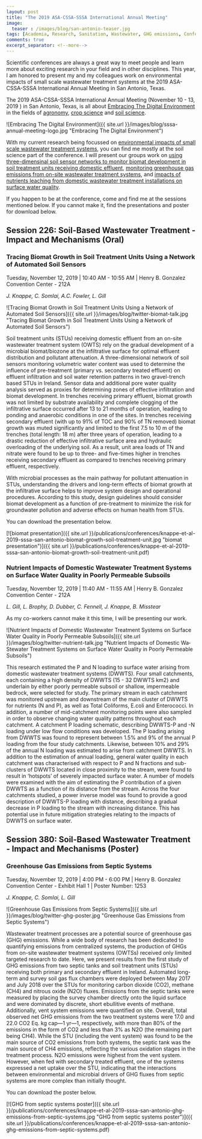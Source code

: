 ```yaml
---
layout: post
title: "The 2019 ASA-CSSA-SSSA International Annual Meeting"
image:
  teaser : /images/blog/san-antonio-teaser.jpg
tags: [Academia, Research, Sanitation, Wastewater, GHG emissions, Conference, Soil Science, Environmental Engineering]
comments: true
excerpt_separator: <!--more-->
---
```


Scientific conferences are always a great way to meet people and learn more about exciting research in your field and in other disciplines. This year, I am honored to present my and my colleagues work on environmental impacts of small scale wastewater treatment systems at the 2019 ASA-CSSA-SSSA International Annual Meeting in San Antonio, Texas.

<!--more-->

The 2019 ASA-CSSA-SSSA International Annual Meeting (November 10 - 13, 2019 ) in San Antonio, Texas, is all about [Embracing The Digital Environment](https://www.acsmeetings.org/) in the fields of [agronomy](https://www.agronomy.org/), [crop science](https://www.crops.org/) and [soil science](https://www.soils.org/). 

![Embracing The Digital Environment]({{ site.url }}/images/blog/sssa-annual-meeting-logo.jpg "Embracing The Digital Environment")

With my current research being focussed on [environmental impacts of small scale wastewater treatment systems](https://www.tcd.ie/civileng/people/research-staff/jan-knappe.php), you can find me mostly at the soil science part of the conference. I will present our groups work on [using three-dimensinal soil sensor networks to monitor biomat development in soil treatment units receiving domestic effluent](https://scisoc.confex.com/scisoc/2019am/meetingapp.cgi/Paper/122209), [monitoring greenhouse gas emissions from on-site wastewater treatment systems](https://scisoc.confex.com/scisoc/2019am/meetingapp.cgi/Paper/122374), and [impacts of nutrients leaching from domestic wastewater treatment installations on surface water quality](https://scisoc.confex.com/scisoc/2019am/meetingapp.cgi/Paper/122198).

If you happen to be at the conference, come and find me at the sessions mentioned below. If you cannot make it, find the presentations and poster for download below.

## Session 226: Soil-Based Wastewater Treatment - Impact and Mechanisms (Oral)

### Tracing Biomat Growth in Soil Treatment Units Using a Network of Automated Soil Sensors

Tuesday, November 12, 2019 | 10:40 AM - 10:55 AM | Henry B. Gonzalez Convention Center - 212A

*J. Knappe, C. Somlai, A.C. Fowler, L. Gill*

![Tracing Biomat Growth in Soil Treatment Units Using a Network of Automated Soil Sensors]({{ site.url }}/images/blog/twitter-biomat-talk.jpg "Tracing Biomat Growth in Soil Treatment Units Using a Network of Automated Soil Sensors")

Soil treatment units (STUs) receiving domestic effluent from an on-site wastewater treatment system (OWTS) rely on the gradual development of a microbial biomat/biozone at the infiltrative surface for optimal effluent distribution and pollutant attenuation. A three-dimensional network of soil sensors monitoring volumetric water content was used to determine the influence of pre-treatment (primary vs. secondary treated effluent) on effluent infiltration and soil water retention patterns in two gravel-trench based STUs in Ireland. Sensor data and additional pore water quality analysis served as proxies for determining zones of effective infiltration and biomat development.
In trenches receiving primary effluent, biomat growth was not limited by substrate availability and complete clogging of the infiltrative surface occurred after 13 to 21 months of operation, leading to ponding and anaerobic conditions in one of the sites. In trenches receiving secondary effluent (with up to 91% of TOC and 90% of TN removed) biomat growth was muted significantly and limited to the first 7.5 to 10 m of the trenches (total length: 18 m) after three years of operation, leading to a drastic reduction of effective infiltrative surface area and hydraulic overloading of the underlying soil. As a result, unit area loads of TN and nitrate were found to be up to three- and five-times higher in trenches receiving secondary effluent as compared to trenches receiving primary effluent, respectively.

With microbial processes as the main pathway for pollutant attenuation in STUs, understanding the drivers and long-term effects of biomat growth at the infiltrative surface helps to improve system design and operational procedures. According to this study, design guidelines should consider biomat development as a function of pre-treatment to minimize the risk for groundwater pollution and adverse effects on human health from STUs.

You can download the presentation below.

[![biomat presentation]({{ site.url }}/publications/conferences/knappe-et-al-2019-sssa-san-antonio-biomat-growth-soil-treatment-unit.jpg "biomat presentation")]({{ site.url }}/publications/conferences/knappe-et-al-2019-sssa-san-antonio-biomat-growth-soil-treatment-unit.pdf)


### Nutrient Impacts of Domestic Wastewater Treatment Systems on Surface Water Quality in Poorly Permeable Subsoils

Tuesday, November 12, 2019 | 11:40 AM - 11:55 AM | Henry B. Gonzalez Convention Center - 212A

*L. Gill, L. Brophy, D. Dubber, C. Fennell, J. Knappe, B. Misstear*

As my co-workers cannot make it this time, I will be presenting our work.

![Nutrient Impacts of Domestic Wastewater Treatment Systems on Surface Water Quality in Poorly Permeable Subsoils]({{ site.url }}/images/blog/twitter-nutrient-talk.jpg "Nutrient Impacts of Domestic Wa­Stewater Treatment Systems on Surface Water Quality in Poorly Permeable Subsoils")

This research estimated the P and N loading to surface water arising from domestic wastewater treatment systems (DWWTS). Four small catchments, each containing a high density of DWWTS (15 - 32 DWWTS km2) and underlain by either poorly permeable subsoil or shallow, impermeable bedrock, were selected for study. The primary stream in each catchment was monitored upstream and downstream of the main cluster of DWWTS for nutrients (N and P), as well as Total Coliforms, E.coli and Enterococci. In addition, a number of mid-catchment monitoring points were also sampled in order to observe changing water quality patterns throughout each catchment. A catchment P loading schematic, describing DWWTS-P and -N loading under low flow conditions was developed. The P loading arising from DWWTS was found to represent between 1.5% and 9% of the annual P loading from the four study catchments. Likewise, between 10% and 29% of the annual N loading was estimated to arise from catchment DWWTS. In addition to the estimation of annual loading, general water quality in each catchment was characterised with respect to P and N fractions and sub-clusters of DWWTS located in close proximity to the stream, were found to result in ‘hotspots’ of severely impacted surface water. A number of models were examined with the aim of estimating the P contribution of a given DWWTS as a function of its distance from the stream. Across the four catchments studied, a power inverse model was found to provide a good description of DWWTS-P loading with distance, describing a gradual decrease in P loading to the stream with increasing distance. This has potential use in future mitigation strategies relating to the impacts of DWWTS on surface water.


## Session 380: Soil-Based Wastewater Treatment - Impact and Mechanisms (Poster)

### Greenhouse Gas Emissions from Septic Systems

Tuesday, November 12, 2019 | 4:00 PM - 6:00 PM | Henry B. Gonzalez Convention Center - Exhibit Hall 1 | Poster Number: 1253

*J. Knappe, C. Somlai, L. Gill*

![Greenhouse Gas Emissions from Septic Systems]({{ site.url }}/images/blog/twitter-ghg-poster.jpg "Greenhouse Gas Emissions from Septic Systems")

Wastewater treatment processes are a potential source of greenhouse gas (GHG) emissions. While a wide body of research has been dedicated to quantifying emissions from centralized systems, the production of GHGs from on-site wastewater treatment systems (OWTSs) received only limited targeted research to date. Here, we present results from the first study of GHG emissions from two septic tanks and soil treatment units (STUs) receiving both primary and secondary effluent in Ireland.
Automated long-term and survey soil gas flux chambers were deployed between May 2017 and July 2018 over the STUs for monitoring carbon dioxide (CO2), methane (CH4) and nitrous oxide (N2O) fluxes. Emissions from the septic tanks were measured by placing the survey chamber directly onto the liquid surface and were dominated by discrete, short ebullitive events of methane. Additionally, vent system emissions were quantified on site. Overall, total observed net GHG emissions from the two treatment systems were 17.0 and 22.0 CO2 Eq. kg cap―1 yr―1, respectively, with more than 80% of the emissions in the form of CO2 and less than 3% as N2O (the remaining part being CH4). While the STU (including the vent system) was found to be the main source of CO2 emissions from both systems, the septic tank was the main source of CH4 emissions, reflecting the various oxidation stages in the treatment process. N2O emissions were highest from the vent system. However, when fed with secondary treated effluent, one of the systems expressed a net uptake over the STU, indicating that the interactions between environmental and microbial drivers of GHG fluxes from septic systems are more complex than initially thought.

You can download the poster below.

[![GHG from septic systems poster]({{ site.url }}/publications/conferences/knappe-et-al-2019-sssa-san-antonio-ghg-emissions-from-septic-systems.jpg "GHG from septic systems poster")]({{ site.url }}/publications/conferences/knappe-et-al-2019-sssa-san-antonio-ghg-emissions-from-septic-systems.pdf)









